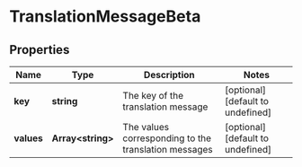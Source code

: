 # TranslationMessageBeta

## Properties

Name | Type | Description | Notes
------------ | ------------- | ------------- | -------------
**key** | **string** | The key of the translation message | [optional] [default to undefined]
**values** | **Array&lt;string&gt;** | The values corresponding to the translation messages | [optional] [default to undefined]


